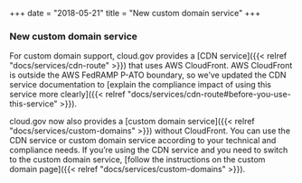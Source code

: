 +++ 
date = "2018-05-21" 
title = "New custom domain service" 
+++

### New custom domain service
For custom domain support, cloud.gov provides a [CDN service]({{< relref "docs/services/cdn-route" >}}) that uses AWS CloudFront. AWS CloudFront is outside the AWS FedRAMP P-ATO boundary, so we’ve updated the CDN service documentation to [explain the compliance impact of using this service more clearly]({{< relref "docs/services/cdn-route#before-you-use-this-service" >}}).

cloud.gov now also provides a [custom domain service]({{< relref "docs/services/custom-domains" >}}) without CloudFront. You can use the CDN service or custom domain service according to your technical and compliance needs. If you’re using the CDN service and you need to switch to the custom domain service, [follow the instructions on the custom domain page]({{< relref "docs/services/custom-domains" >}}).
